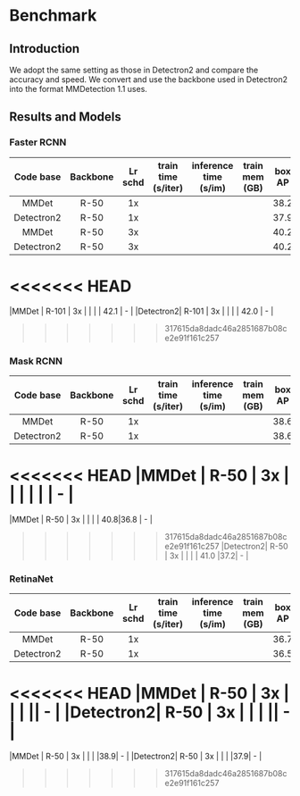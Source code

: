 # Benchmark

## Introduction

We adopt the same setting as those in Detectron2 and compare the accuracy and speed. We convert and use the backbone used in Detectron2 into the format MMDetection 1.1 uses.


## Results and Models

### Faster RCNN
|Code base| Backbone  | Lr schd |train time (s/iter)|inference time (s/im)|train mem (GB) | box AP | Download |
|:------:|:-----:|:----:|:-----:|:-----:|:-------:|:------:|:--------:|
|MMDet| R-50      | 1x      |     |   |   | 38.2  |     -    |
|Detectron2| R-50      | 1x      |     |   |   | 37.9   |     -    |
|MMDet | R-50      | 3x      |     |   |   | 40.2   |     -    |
|Detectron2| R-50      | 3x      |     |   |   | 40.2   |     -    |
<<<<<<< HEAD
=======
|MMDet | R-101      | 3x      |     |   |   | 42.1   |     -    |
|Detectron2| R-101      | 3x      |     |   |   | 42.0   |     -    |
>>>>>>> 317615da8dadc46a2851687b08ce2e91f161c257

### Mask RCNN
|Code base| Backbone  | Lr schd |train time (s/iter)|inference time (s/im)|train mem (GB) | box AP | mask AP | Download |
|:------:|:-----:|:----:|:-----:|:-----:|:-------:|:------:|:------:|:------:|
|MMDet| R-50      | 1x      |     |   |   | 38.6  |35.2|     -    |
|Detectron2| R-50      | 1x      |     |   |   | 38.6   |35.2|     -    |
<<<<<<< HEAD
|MMDet | R-50      | 3x      |     |   |   | |  |   -    |
=======
|MMDet | R-50      | 3x      |     |   |   | 40.8|36.8  |   -    |
>>>>>>> 317615da8dadc46a2851687b08ce2e91f161c257
|Detectron2| R-50      | 3x      |     |   |   | 41.0   |37.2|     -    |

### RetinaNet
|Code base| Backbone  | Lr schd |train time (s/iter)|inference time (s/im)|train mem (GB) | box AP | Download |
|:------:|:-----:|:----:|:-----:|:-----:|:-------:|:------:|:--------:|
|MMDet| R-50      | 1x      |     |   |   | 36.7  |     -    |
|Detectron2| R-50      | 1x      |     |   |   | 36.5   |     -    |
<<<<<<< HEAD
|MMDet | R-50      | 3x      |     |   |   ||     -    |
|Detectron2| R-50      | 3x      |     |   |   ||     -    |
=======
|MMDet | R-50      | 3x      |     |   |   |38.9|     -    |
|Detectron2| R-50      | 3x      |     |   |  |37.9|     -    |
>>>>>>> 317615da8dadc46a2851687b08ce2e91f161c257
